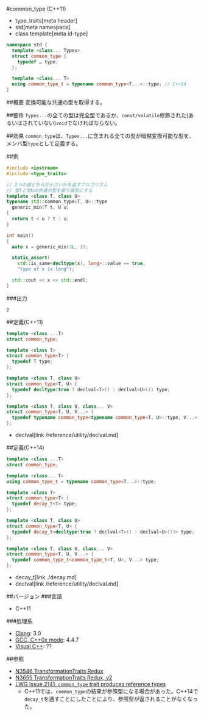 #common_type (C++11)
* type_traits[meta header]
* std[meta namespace]
* class template[meta id-type]

```cpp
namespace std {
  template <class... Types>
  struct common_type {
    typedef … type;
  };

  template <class... T>
  using common_type_t = typename common_type<T...>::type; // C++14
}
```

##概要
変換可能な共通の型を取得する。


##要件
`Types...`の全ての型は完全型であるか、`const/volatile`修飾された(あるいはされていない)`void`でなければならない。


##効果
`common_type`は、`Types...`に含まれる全ての型が暗黙変換可能な型を、メンバ型`type`として定義する。  


##例
```cpp
#include <iostream>
#include <type_traits>

// 2つの値どちらが小さいかを返すアルゴリズム
// 型Tと型Uの共通の型を戻り値型にする
template <class T, class U>
typename std::common_type<T, U>::type
  generic_min(T t, U u)
{
  return t < u ? t : u;
}

int main()
{
  auto x = generic_min(3L, 2);

  static_assert(
    std::is_same<decltype(x), long>::value == true,
    "type of x is long");

  std::cout << x << std::endl;
}
```

###出力
```
2
```

##定義(C++11)
```cpp
template <class ...T>
struct common_type;

template <class T>
struct common_type<T> {
  typedef T type;
};

template <class T, class U>
struct common_type<T, U> {
  typedef decltype(true ? declval<T>() : declval<U>()) type;
};

template <class T, class U, class... V>
struct common_type<T, U, V...> {
  typedef typename common_type<typename common_type<T, U>::type, V...>::type type;
};
```
* declval[link /reference/utility/declval.md]


##定義(C++14)
```cpp
template <class ...T>
struct common_type;

template <class... T>
using common_type_t = typename common_type<T...>::type;

template <class T>
struct common_type<T> {
  typedef decay_t<T> type;
};

template <class T, class U>
struct common_type<T, U> {
  typedef decay_t<decltype(true ? declval<T>() : declval<U>())> type;
};

template <class T, class U, class... V>
struct common_type<T, U, V...> {
  typedef common_type_t<common_type_t<T, U>, V...> type;
};
```
* decay_t[link ./decay.md]
* declval[link /reference/utility/declval.md]

##バージョン
###言語
- C++11

###処理系
- [Clang](/implementation.md#clang): 3.0
- [GCC, C++0x mode](/implementation.md#gcc): 4.4.7
- [Visual C++](/implementation.md#visual_cpp): ??


##参照
- [N3546 TransformationTraits Redux](http://www.open-std.org/jtc1/sc22/wg21/docs/papers/2013/n3546.pdf)
- [N3655 TransformationTraits Redux, v2](http://www.open-std.org/jtc1/sc22/wg21/docs/papers/2013/n3655.pdf)
- [LWG Issue 2141. `common_type` trait produces reference types](http://www.open-std.org/jtc1/sc22/wg21/docs/lwg-defects.html#2141)
    - C++11では、`common_type`の結果が参照型になる場合があった。C++14で`decay_t`を通すことにしたことにより、参照型が返されることがなくなった。

